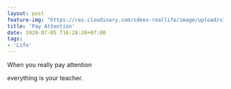 ```yaml
---
layout: post
feature-img: "https://res.cloudinary.com/sdees-reallife/image/upload/v1555658919/sample_feature_img.png"
title: 'Pay Attention'
date: 2020-07-05 T16:28:20+07:00
tags:
- 'Life'
---
```

When you really pay attention

<i class="fa fa-child" style="color:plum"></i>

everything is your teacher.
